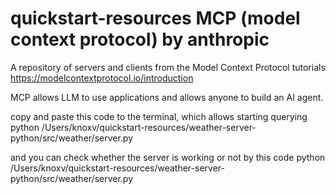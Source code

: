 # quickstart-resources   MCP (model context protocol) by anthropic 
A repository of servers and clients from the Model Context Protocol tutorials  https://modelcontextprotocol.io/introduction

MCP allows LLM to use applications and allows anyone to build an AI agent. 



copy and paste this code to the terminal, which allows starting querying 
python /Users/knoxv/quickstart-resources/weather-server-python/src/weather/server.py



and you can check whether the server is working or not by this code 
python /Users/knoxv/quickstart-resources/weather-server-python/src/weather/server.py


